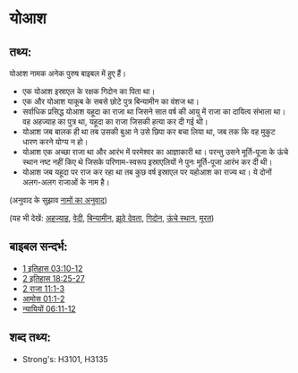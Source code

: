 # योआश #

## तथ्य: ##

योआश नामक अनेक पुरुष बाइबल में हुए हैं।

* एक योआश इस्राएल के रक्षक गिदोन का पिता था।
* एक और योआश याकूब के सबसे छोटे पुत्र बिन्यामीन का वंशज था।
* सर्वाधिक प्रसिद्ध योआश यहूदा का राजा था जिसने सात वर्ष की आयु में राजा का दायित्व संभाला था। वह अहज्याह का पुत्र था, यहूदा का राजा जिसकी हत्या कर दी गई थी। 
* योआश जब बालक ही था तब उसकी बुआ ने उसे छिपा कर बचा लिया था, जब तक कि वह मुकुट धारण करने योग्य न हो।
* योआश एक अच्छा राजा था और आरंभ में परमेश्वर का आज्ञाकारी था। परन्तु उसने मूर्ति-पूजा के ऊंचे स्थान नष्ट नहीं किए थे जिसके परिणाम-स्वरूप इस्राएलियों ने पुनः मूर्ति-पूजा आरंभ कर दी थी।   
* योआश जब यहूदा पर राज कर रहा था तब कुछ वर्ष इस्राएल पर यहोआश का राज्य था। ये दोनों अलग-अलग राजाओं के नाम है।

(अनुवाद के सुझाव [नामों का अनुवाद](rc://hi/ta/man/translate/translate-names))

(यह भी देखें: [अहज्याह](../names/ahaziah.md), [वेदी](../kt/altar.md), [बिन्यामीन](../names/benjamin.md), [झूठे देवता](../kt/falsegod.md), [गिदोन](../names/gideon.md), [ऊंचे स्थान](../other/highplaces.md), [मूरत](../other/idol.md))

## बाइबल सन्दर्भ: ##

* [1 इतिहास 03:10-12](rc://hi/tn/help/1ch/03/10)
* [2 इतिहास 18:25-27](rc://hi/tn/help/2ch/18/25)
* [2 राजा 11:1-3](rc://hi/tn/help/2ki/11/01)
* [आमोस 01:1-2](rc://hi/tn/help/amo/01/01)
* [न्यायियों 06:11-12](rc://hi/tn/help/jdg/06/11)

## शब्द तथ्य: ##

* Strong's: H3101, H3135
